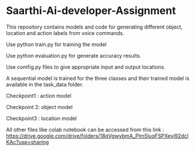 # Saarthi-Ai-developer-Assignment
This repository contains models and code for generating different object, location and action labels from voice commands.

Use python train.py for training the model

Use python evaluation.py for generate accuracy results.

Use comfig.py files to give appropriate input and output locations.

A sequential model is trained for the three classes and their trained model is available in the task_data folder.

Checkpoint1 : action model

Checkpoint 2: object model

Checkpoint3 : location model

All other files like colab notebook can be accessed from this link : https://drive.google.com/drive/folders/18qVgwybmA_Plm5luqFSPXeyj92dcIKAc?usp=sharing

